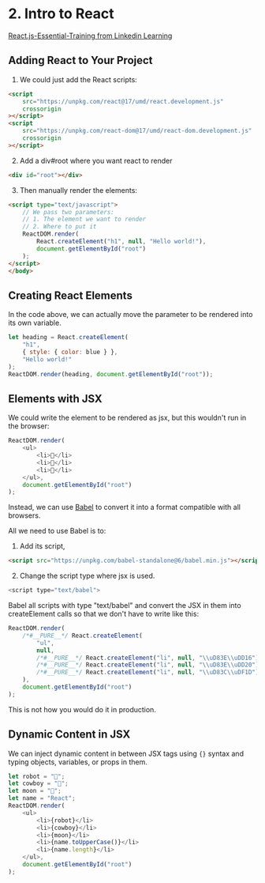 # 2. Intro to React
[React.js-Essential-Training from Linkedin Learning](https://www.linkedin.com/learning/react-js-essential-training-14836121/)

## Adding React to Your Project

1. We could just add the React scripts:

```html
<script
	src="https://unpkg.com/react@17/umd/react.development.js"
	crossorigin
></script>
<script
	src="https://unpkg.com/react-dom@17/umd/react-dom.development.js"
	crossorigin
></script>
```

2. Add a div#root where you want react to render

```html
<div id="root"></div>
```

3. Then manually render the elements:

```html
<script type="text/javascript">
    // We pass two parameters:
    // 1. The element we want to render
    // 2. Where to put it
    ReactDOM.render(
        React.createElement("h1", null, "Hello world!"),
        document.getElementById("root")
    );
</script>
</body>
```

## Creating React Elements

In the code above, we can actually move the parameter to be rendered into its own variable.

```js
let heading = React.createElement(
	"h1",
	{ style: { color: blue } },
	"Hello world!"
);
ReactDOM.render(heading, document.getElementById("root"));
```

## Elements with JSX

We could write the element to be rendered as jsx, but this wouldn't run in the browser:

```js
ReactDOM.render(
	<ul>
		<li>🤖</li>
		<li>🤠</li>
		<li>🌝</li>
	</ul>,
	document.getElementById("root")
);
```

Instead, we can use [Babel](https://babeljs.io/) to convert it into a format compatible with all browsers.

All we need to use Babel is to:

1. Add its script,

```html
<script src="https://unpkg.com/babel-standalone@6/babel.min.js"></script>
```

2. Change the script type where jsx is used.

```js
<script type="text/babel">
```

Babel all scripts with type "text/babel" and convert the JSX in them into createElement calls so that we don't have to write like this:

```js
ReactDOM.render(
	/*#__PURE__*/ React.createElement(
		"ul",
		null,
		/*#__PURE__*/ React.createElement("li", null, "\\uD83E\\uDD16"),
		/*#__PURE__*/ React.createElement("li", null, "\\uD83E\\uDD20"),
		/*#__PURE__*/ React.createElement("li", null, "\\uD83C\\uDF1D")
	),
	document.getElementById("root")
);
```

This is not how you would do it in production.

## Dynamic Content in JSX

We can inject dynamic content in between JSX tags using `{}` syntax and typing objects, variables, or props in them.

```js
let robot = "🤖";
let cowboy = "🤠";
let moon = "🌝";
let name = "React";
ReactDOM.render(
	<ul>
		<li>{robot}</li>
		<li>{cowboy}</li>
		<li>{moon}</li>
		<li>{name.toUpperCase()}</li>
		<li>{name.length}</li>
	</ul>,
	document.getElementById("root")
);
```
